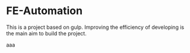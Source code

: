 # FE-Automation
This is a project based on gulp. Improving the efficiency of developing is the main aim to build the project.

aaa